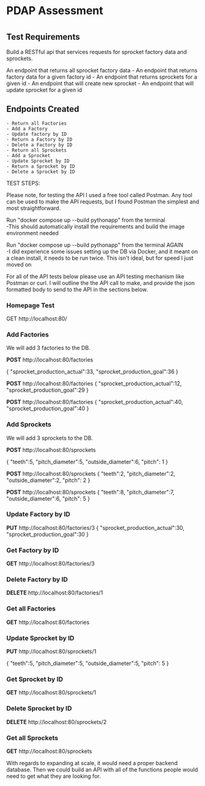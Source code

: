 # PDAP Assessment
# 
# # 
## Test Requirements

Build a RESTful api that services requests for sprocket factory data and sprockets.

An endpoint that returns all sprocket factory data
	- An endpoint that returns factory data for a given factory id
	- An endpoint that returns sprockets for a given id
	- An endpoint that will create new sprocket
	- An endpoint that will update sprocket for a given id


## Endpoints Created

	- Return all Factories
	- Add a Factory
	- Update factory by ID
	- Return a Factory by ID
	- Delete a Factory by ID
	- Return all Sprockets
	- Add a Sprocket
	- Update Sprocket by ID
	- Return a Sprocket by ID
	- Delete a Sprocket by ID

TEST STEPS:

Please note, for testing the API I used a free tool called Postman. Any tool can be used to make the API requests, but I found Postman the simplest and most straightforward.

Run "docker compose up --build pythonapp" from the terminal<br>
	-This should automatically install the requirements and build the image environment needed

Run "docker compose up --build pythonapp" from the terminal AGAIN<br>
	-I did experience some issues setting up the DB via Docker, and it meant on a clean install, it needs to be run twice. This isn't ideal, but for speed I just moved on


For all of the API tests below please use an API testing mechanism like Postman or curl. I will outline the the API call to make, and provide the json formatted body to send to the API in the sections below.

### Homepage Test	
GET http://localhost:80/
	
### Add Factories

We will add 3 factories to the DB.

**POST** http://localhost:80/factories

{
    "sprocket_production_actual":33,
    "sprocket_production_goal":36
}

**POST** http://localhost:80/factories
{
    "sprocket_production_actual":12,
    "sprocket_production_goal":29
}

**POST** http://localhost:80/factories
{
    "sprocket_production_actual":40,
    "sprocket_production_goal":40
}

### Add Sprockets

We will add 3 sprockets to the DB.

**POST** http://localhost:80/sprockets

{
    "teeth":5,
    "pitch_diameter":5,
    "outside_diameter":6,
    "pitch": 1
}

**POST** http://localhost:80/sprockets
{
    "teeth":2,
    "pitch_diameter":2,
    "outside_diameter":2,
    "pitch": 2
}

**POST** http://localhost:80/sprockets
{
    "teeth":8,
    "pitch_diameter":7,
    "outside_diameter":6,
    "pitch": 5
}

### Update Factory by ID
**PUT** http://localhost:80/factories/3
{
    "sprocket_production_actual":30,
    "sprocket_production_goal":30
}

### Get Factory by ID
**GET** http://localhost:80/factories/3

### Delete Factory by ID
**DELETE** http://localhost:80/factories/1

### Get all Factories
**GET** http://localhost:80/factories

### Update Sprocket by ID
**PUT** http://localhost:80/sprockets/1

{
    "teeth":5,
    "pitch_diameter":5,
    "outside_diameter":5,
    "pitch": 5
}

### Get Sprocket by ID
**GET** http://localhost:80/sprockets/1

### Delete Sprocket by ID
**DELETE** http://localhost:80/sprockets/2

### Get all Sprockets
**GET** http://localhost:80/sprockets


With regards to expanding at scale, it would need a proper backend database. Then we could build an API with all of the functions people would need to get what they are looking for.